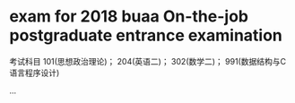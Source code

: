 # exam for 2018 buaa On-the-job postgraduate entrance examination

考试科目 	101(思想政治理论)； 204(英语二)； 302(数学二)； 991(数据结构与C语言程序设计) 

...

